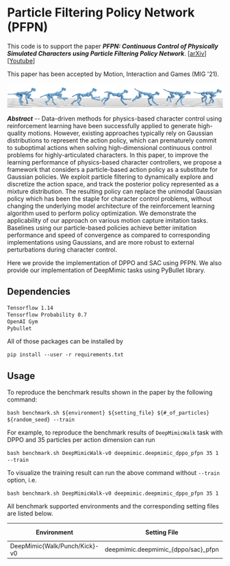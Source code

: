 # Particle Filtering Policy Network (PFPN)

This code is to support the paper _**PFPN: Continuous Control of Physically Simulated Characters using Particle Filtering Policy Network**_. [[arXiv](https://arxiv.org/abs/2003.06959)]
[[Youtube](https://www.youtube.com/watch?v=YTtdnq0WpWo)]

This paper has been accepted by Motion, Interaction and Games (MIG '21).

![](doc/teaser.png)

_**Abstract**_ -- Data-driven methods for physics-based character control using reinforcement learning have been successfully applied to generate high-quality motions. However, existing approaches typically rely on Gaussian distributions to represent the action policy, which can prematurely commit to suboptimal actions when solving high-dimensional continuous control problems for highly-articulated characters. In this paper, to improve the learning performance of physics-based character controllers, we propose a framework that considers a particle-based action policy as a substitute for Gaussian policies. We exploit particle filtering to dynamically explore and discretize the action space, and track the posterior policy represented as a mixture distribution. The resulting policy can replace the unimodal Gaussian policy which has been the staple for character control problems, without changing the underlying model architecture of the reinforcement learning algorithm used to perform policy optimization. We demonstrate the applicability of our approach on various motion capture imitation tasks. Baselines using our particle-based policies achieve better imitation performance and speed of convergence as compared to corresponding implementations using Gaussians, and are more robust to external perturbations during character control.

Here we provide the implementation of DPPO and SAC using PFPN. 
We also provide our implementation of DeepMimic tasks using PyBullet library.


## Dependencies

    Tensorflow 1.14
    Tensorflow Probability 0.7
    OpenAI Gym
    Pybullet

All of those packages can be installed by

    pip install --user -r requirements.txt


## Usage
To reproduce the benchmark results shown in the paper by the following command:

    bash benchmark.sh ${environment} ${setting_file} ${#_of_particles} ${random_seed} --train

For example, to reproduce the benchmark results of `DeepMimicWalk` task with DPPO and 35 particles per action dimension can run

    bash benchmark.sh DeepMimicWalk-v0 deepmimic.deepmimic_dppo_pfpn 35 1 --train

To visualize the training result can run the above command without `--train` option, i.e.

    bash benchmark.sh DeepMimicWalk-v0 deepmimic.deepmimic_dppo_pfpn 35 1


All benchmark supported environments and the corresponding setting files are listed below.

| Environment                   | Setting File                                    | # of Particles |
|-------------------------------|-------------------------------------------------|----------------|
| DeepMimic{Walk/Punch/Kick}-v0 | deepmimic.deepmimic_{dppo/sac}_pfpn  | 35        |    
